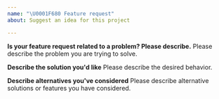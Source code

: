 ```yaml
---
name: "\U0001F680 Feature request"
about: Suggest an idea for this project

---
```


<!--
Thank you for suggesting an idea to make Sonr better.

Please fill in as much of the template below as you're able.
-->

**Is your feature request related to a problem? Please describe.**
Please describe the problem you are trying to solve.

**Describe the solution you'd like**
Please describe the desired behavior.

**Describe alternatives you've considered**
Please describe alternative solutions or features you have considered.
